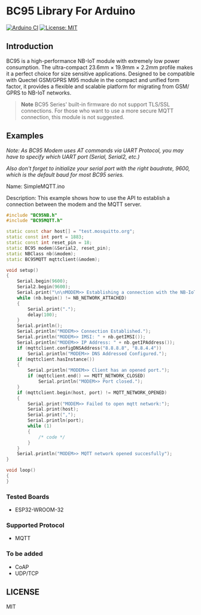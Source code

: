 # BC95 Library For Arduino
[![Arduino CI](https://github.com/aungkhantmaw64/BC95NB/actions/workflows/workflow.yml/badge.svg)](https://github.com/aungkhantmaw64/BC95NB/actions)
[![License: MIT](https://img.shields.io/github/license/mashape/apistatus.svg)](https://github.com/aungkhantmaw64/BC95NB/blob/main/LICENSE)

## Introduction
BC95 is a high-performance NB-IoT module with extremely low power consumption. The ultra-compact 23.6mm × 19.9mm ×
2.2mm profile makes it a perfect choice for size sensitive applications. Designed to be compatible with Quectel GSM/GPRS
M95 module in the compact and unified form factor, it provides a flexible and scalable platform for migrating from GSM/
GPRS to NB-IoT networks.

> **Note**
> BC95 Series' built-in firmware do not support TLS/SSL connections. For those who want to use a more secure MQTT connection, this module is not suggested. 

## Examples

*Note: As BC95 Modem uses AT commands via UART Protocol, you may have to specify which UART port (Serial, Serial2, etc.)*

*Also don't forget to initialize your serial port with the right baudrate, 9600, which is the default baud for most BC95 series.*


Name: SimpleMQTT.ino

Description: This example shows how to use the API to establish a connection between the modem and the MQTT server.
```CPP
#include "BC95NB.h"
#include "BC95MQTT.h"

static const char host[] = "test.mosquitto.org";
static const int port = 1883;
static const int reset_pin = 18;
static BC95 modem(&Serial2, reset_pin);
static NBClass nb(&modem);
static BC95MQTT mqttclient(&modem);

void setup()
{
    Serial.begin(9600);
    Serial2.begin(9600);
    Serial.print("\n\nMODEM>> Establishing a connection with the NB-IoT network");
    while (nb.begin() != NB_NETWORK_ATTACHED)
    {
        Serial.print(".");
        delay(100);
    }
    Serial.println();
    Serial.println("MODEM>> Connection Established.");
    Serial.println("MODEM>> IMSI: " + nb.getIMSI());
    Serial.println("MODEM>> IP Address: " + nb.getIPAddress());
    if (mqttclient.configDNSAddress("8.8.8.8", "8.8.4.4"))
        Serial.println("MODEM>> DNS Addressed Configured.");
    if (mqttclient.hasInstance())
    {
        Serial.println("MODEM>> Client has an opened port.");
        if (mqttclient.end() == MQTT_NETWORK_CLOSED)
            Serial.println("MODEM>> Port closed.");
    }
    if (mqttclient.begin(host, port) != MQTT_NETWORK_OPENED)
    {
        Serial.print("MODEM>> Failed to open mqtt network:");
        Serial.print(host);
        Serial.print(",");
        Serial.println(port);
        while (1)
        {
            /* code */
        }
    }
    Serial.println("MODEM>> MQTT network opened succesfully");
}

void loop()
{
}
```

### Tested Boards
- ESP32-WROOM-32

### Supported Protocol
- MQTT
  
### To be added
- CoAP
- UDP/TCP
 
## LICENSE
MIT
